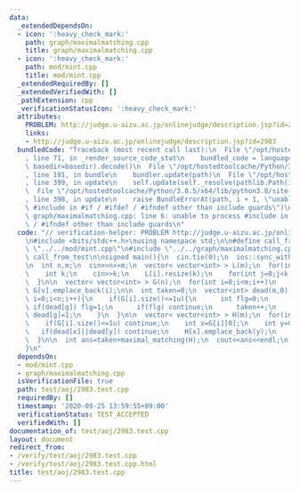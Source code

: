 ```yaml
---
data:
  _extendedDependsOn:
  - icon: ':heavy_check_mark:'
    path: graph/maximalmatching.cpp
    title: graph/maximalmatching.cpp
  - icon: ':heavy_check_mark:'
    path: mod/mint.cpp
    title: mod/mint.cpp
  _extendedRequiredBy: []
  _extendedVerifiedWith: []
  _pathExtension: cpp
  _verificationStatusIcon: ':heavy_check_mark:'
  attributes:
    PROBLEM: http://judge.u-aizu.ac.jp/onlinejudge/description.jsp?id=2983
    links:
    - http://judge.u-aizu.ac.jp/onlinejudge/description.jsp?id=2983
  bundledCode: "Traceback (most recent call last):\n  File \"/opt/hostedtoolcache/Python/3.8.5/x64/lib/python3.8/site-packages/onlinejudge_verify/documentation/build.py\"\
    , line 71, in _render_source_code_stat\n    bundled_code = language.bundle(stat.path,\
    \ basedir=basedir).decode()\n  File \"/opt/hostedtoolcache/Python/3.8.5/x64/lib/python3.8/site-packages/onlinejudge_verify/languages/cplusplus.py\"\
    , line 191, in bundle\n    bundler.update(path)\n  File \"/opt/hostedtoolcache/Python/3.8.5/x64/lib/python3.8/site-packages/onlinejudge_verify/languages/cplusplus_bundle.py\"\
    , line 399, in update\n    self.update(self._resolve(pathlib.Path(included), included_from=path))\n\
    \  File \"/opt/hostedtoolcache/Python/3.8.5/x64/lib/python3.8/site-packages/onlinejudge_verify/languages/cplusplus_bundle.py\"\
    , line 398, in update\n    raise BundleErrorAt(path, i + 1, \"unable to process\
    \ #include in #if / #ifdef / #ifndef other than include guards\")\nonlinejudge_verify.languages.cplusplus_bundle.BundleErrorAt:\
    \ graph/maximalmatching.cpp: line 6: unable to process #include in #if / #ifdef\
    \ / #ifndef other than include guards\n"
  code: "// verification-helper: PROBLEM http://judge.u-aizu.ac.jp/onlinejudge/description.jsp?id=2983\n\
    \n#include <bits/stdc++.h>\nusing namespace std;\n\n#define call_from_test\n#include\
    \ \"../../mod/mint.cpp\"\n#include \"../../graph/maximalmatching.cpp\"\n#undef\
    \ call_from_test\n\nsigned main(){\n  cin.tie(0);\n  ios::sync_with_stdio(0);\n\
    \n  int n,m;\n  cin>>n>>m;\n  vector< vector<int> > L(m);\n  for(int i=0;i<m;i++){\n\
    \    int k;\n    cin>>k;\n    L[i].resize(k);\n    for(int j=0;j<k;j++) cin>>L[i][j],L[i][j]--;\n\
    \  }\n\n  vector< vector<int> > G(n);\n  for(int i=0;i<m;i++)\n    for(int v:L[i])\
    \ G[v].emplace_back(i);\n\n  int taken=0;\n  vector<int> dead(m,0);\n  for(int\
    \ i=0;i<n;i++){\n    if(G[i].size()<=1u){\n      int flg=0;\n      for(int g:G[i])\
    \ if(dead[g]) flg=1;\n      if(flg) continue;\n      taken++;\n      for(int g:G[i])\
    \ dead[g]=1;\n    }\n  }\n\n  vector< vector<int> > H(m);\n  for(int i=0;i<n;i++){\n\
    \    if(G[i].size()<=1u) continue;\n    int x=G[i][0];\n    int y=G[i][1];\n \
    \   if(dead[x]||dead[y]) continue;\n    H[x].emplace_back(y);\n    H[y].emplace_back(x);\n\
    \  }\n\n  int ans=taken+maximal_matching(H);\n  cout<<ans<<endl;\n  return 0;\n\
    }\n"
  dependsOn:
  - mod/mint.cpp
  - graph/maximalmatching.cpp
  isVerificationFile: true
  path: test/aoj/2983.test.cpp
  requiredBy: []
  timestamp: '2020-09-25 13:59:55+09:00'
  verificationStatus: TEST_ACCEPTED
  verifiedWith: []
documentation_of: test/aoj/2983.test.cpp
layout: document
redirect_from:
- /verify/test/aoj/2983.test.cpp
- /verify/test/aoj/2983.test.cpp.html
title: test/aoj/2983.test.cpp
---
```

